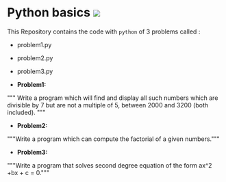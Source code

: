 # **Python basics** ![ ](https://fr.wikipedia.org/wiki/Python_(langage)#/media/Fichier:Python-logo-notext.svg)
This Repository contains the code with `python` of 3 problems called :

* problem1.py
* problem2.py
* problem3.py


* **Problem1:**

"""
Write a program which will find and display all such numbers which are divisible by 7 but are not a multiple of 5,
between 2000 and 3200 (both included).
"""

* **Problem2:**

"""Write a program which can compute the factorial of a given numbers."""

* **Problem3:**

"""Write a program that solves second degree equation of the form ax^2 +bx + c = 0."""


